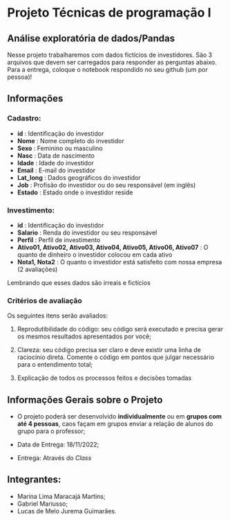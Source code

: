 # Projeto Técnicas de programação I

## Análise exploratória de dados/Pandas
Nesse projeto trabalharemos com dados fictícios de investidores.
São 3 arquivos que devem ser carregados para responder as perguntas abaixo.
Para a entrega, coloque o notebook respondido no seu github (um por pessoa)!

## Informações
### Cadastro:
- **id** : Identificação do investidor
- **Nome** : Nome completo do investidor 
- **Sexo** : Feminino ou masculino
- **Nasc** : Data de nascimento
- **Idade** : Idade do investidor 
- **Email** : E-mail do investidor
- **Lat_long** : Dados geográficos do investidor
- **Job** : Profisão do investidor ou do seu responsável (em inglês)
- **Estado** : Estado onde o investidor reside

### Investimento:
- **id** : Identificação do investidor
- **Salario** : Renda do investidor ou seu responsável
- **Perfil** : Perfil de investimento
- **Ativo01, Ativo02, Ativo03, Ativo04, Ativo05, Ativo06, Ativo07** : O quanto de dinheiro o investidor colocou em cada ativo
- **Nota1, Nota2** : O quanto o investidor está satisfeito com nossa empresa (2 avaliações)

Lembrando que esses dados são irreais e fictícios
### Critérios de avaliação

Os seguintes itens serão avaliados:

1. Reprodutibilidade do código: seu código será executado e precisa gerar os mesmos resultados apresentados por você;

2. Clareza: seu código precisa ser claro e deve existir uma linha de raciocínio direta. Comente o código em pontos que julgar necessário para o entendimento total;

3. Explicação de todos os processos feitos e decisões tomadas

## Informações Gerais sobre o Projeto

- O projeto poderá ser desenvolvido __individualmente__ ou em __grupos com até 4 pessoas__, caos façam em grupos enviar a relação de alunos do grupo para o professor;


- Data de Entrega: 18/11/2022;

- Entrega: Através do _Class_

    
## Integrantes:
- Marina Lima Maracajá Martins;
- Gabriel Mariusso;
- Lucas de Melo Jurema Guimarães.
